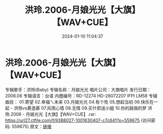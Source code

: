 ﻿---
title: 洪玲.2006-月娘光光【大旗】【WAV+CUE】
date: 2024-01-10 11:04:37
categories: WAV车载音乐、镜像
tags: 华语中文
---
# 洪玲.2006-月娘光光【大旗】【WAV+CUE】

专辑歌手：洪玲(Baby)
专辑名称：月娘光光
唱片公司：大旗唱片
发行日期：2006.06
专辑语言：台语
内圈编号：RD-12274 HD-26072207 IFPI LM58
专辑曲目：
01.寄望
02.幸福ㄟ未来
03.月娘光光
04.有个性
05.想起当初
06.快乐在一起 - 洪玲vs黄逸慕
07.风雨心情
08.无情
09.买什麽送小姐
10.你的路我的梦
洪玲.2006 - 月娘光光【大旗】【WAV+CUE】.rar: https://url27.ctfile.com/f/9388027-1001630407-c7c641?p=559675
(访问密码: 559675)
原文：[链接](https://blog.sina.com.cn/s/blog_1647c7e760103145v.html)